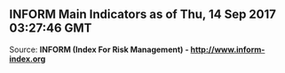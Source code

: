 ## INFORM Main Indicators as of Thu, 14 Sep 2017 03:27:46 GMT

Source: **INFORM (Index For Risk Management) - http://www.inform-index.org**